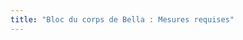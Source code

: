 ```yaml
---
title: "Bloc du corps de Bella : Mesures requises"
---
```


<PatternMeasurements pattern='bella' />
